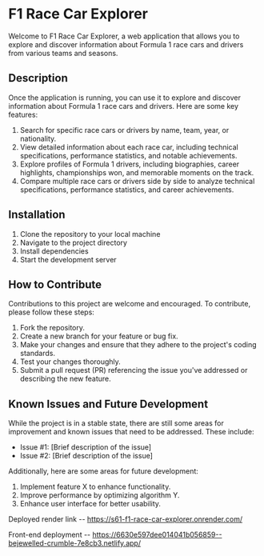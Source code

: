 # F1 Race Car Explorer

Welcome to F1 Race Car Explorer, a web application that allows you to explore and discover information about Formula 1 race cars and drivers from various teams and seasons.

## Description 

Once the application is running, you can use it to explore and discover information about Formula 1 race cars and drivers. Here are some key features:

1. Search for specific race cars or drivers by name, team, year, or nationality.
2. View detailed information about each race car, including technical specifications, performance statistics, and notable achievements.
3. Explore profiles of Formula 1 drivers, including biographies, career highlights, championships won, and memorable moments on the track.
4. Compare multiple race cars or drivers side by side to analyze technical specifications, performance statistics, and career achievements.

## Installation

1. Clone the repository to your local machine
2. Navigate to the project directory
3. Install dependencies
4. Start the development server

## How to Contribute
Contributions to this project are welcome and encouraged. To contribute, please follow these steps:

1. Fork the repository.
2. Create a new branch for your feature or bug fix.
3. Make your changes and ensure that they adhere to the project's coding standards.
4. Test your changes thoroughly.
5. Submit a pull request (PR) referencing the issue you've addressed or describing the new feature.


## Known Issues and Future Development
While the project is in a stable state, there are still some areas for improvement and known issues that need to be addressed. These include:

- Issue #1: [Brief description of the issue]
- Issue #2: [Brief description of the issue]

Additionally, here are some areas for future development:

1. Implement feature X to enhance functionality.
2. Improve performance by optimizing algorithm Y.
3. Enhance user interface for better usability.

Deployed render link -- https://s61-f1-race-car-explorer.onrender.com/


Front-end deployment -- https://6630e597dee014041b056859--bejewelled-crumble-7e8cb3.netlify.app/